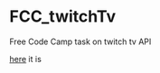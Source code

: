 # FCC_twitchTv
Free Code Camp task on twitch tv API

[here](https://koop4.github.io/FCC_twitchTv/) it is
